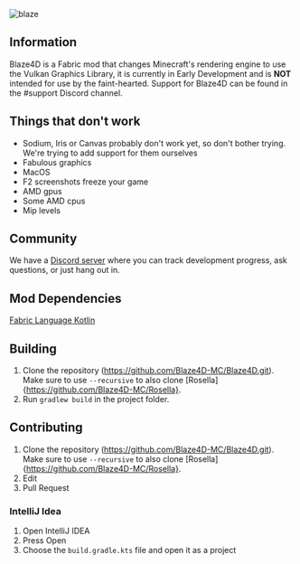 ![blaze](https://user-images.githubusercontent.com/68126718/125143247-71be4580-e0f0-11eb-88bc-070eb2838435.png)

## Information 
Blaze4D is a Fabric mod that changes Minecraft's rendering engine to use the Vulkan Graphics Library, it is currently in
Early Development and is **NOT** intended for use by the faint-hearted. Support for Blaze4D can be found in the #support
Discord channel.

## Things that don't work
- Sodium, Iris or Canvas probably don't work yet, so don't bother trying. We're trying to add support for them ourselves
- Fabulous graphics
- MacOS
- F2 screenshots freeze your game
- AMD gpus
- Some AMD cpus
- Mip levels

## Community
We have a [Discord server](https://discord.gg/H93wJePuWf) where you can track development progress, ask questions, or just hang out in.

## Mod Dependencies
[Fabric Language Kotlin](https://modrinth.com/mod/fabric-language-kotlin)

## Building
1. Clone the repository (https://github.com/Blaze4D-MC/Blaze4D.git). Make sure to use `--recursive` to also clone [Rosella]{https://github.com/Blaze4D-MC/Rosella}.
2. Run ``gradlew build`` in the project folder.

## Contributing
1. Clone the repository (https://github.com/Blaze4D-MC/Blaze4D.git). Make sure to use `--recursive` to also clone [Rosella]{https://github.com/Blaze4D-MC/Rosella}.
2. Edit
3. Pull Request

### IntelliJ Idea
1. Open IntelliJ IDEA
2. Press Open
3. Choose the ``build.gradle.kts`` file and open it as a project
